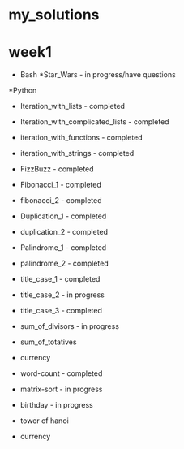 # my_solutions

# week1

* Bash 
  *Star_Wars - in progress/have questions

*Python
  * Iteration_with_lists - completed
  * Iteration_with_complicated_lists - completed
  * iteration_with_functions - completed
  * iteration_with_strings - completed
  * FizzBuzz - completed
  * Fibonacci_1 - completed
  * fibonacci_2 - completed
  * Duplication_1 - completed
  * duplication_2 - completed
  * Palindrome_1 - completed
  * palindrome_2 - completed
  * title_case_1 - completed
  * title_case_2 - in progress
  * title_case_3 - completed
  * sum_of_divisors - in progress
  * sum_of_totatives
  * currency
  
  * word-count - completed
  * matrix-sort - in progress
  * birthday - in progress
  * tower of hanoi
  * currency
